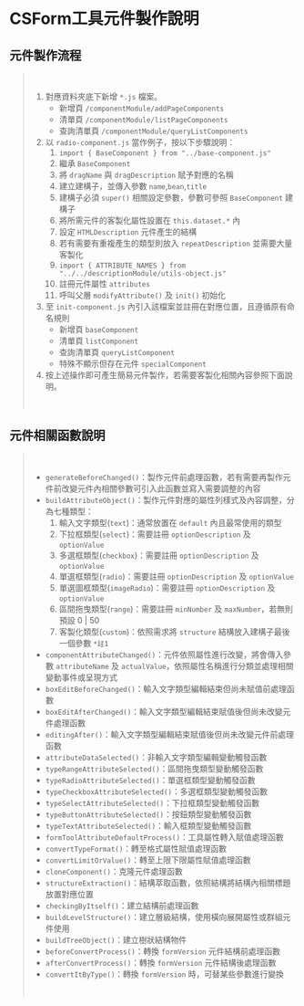 # CSForm工具元件製作說明

## 元件製作流程

> &nbsp;
>
> 1. 對應資料夾底下新增 `*.js` 檔案。
>    + 新增頁 `/componentModule/addPageComponents`
>    + 清單頁 `/componentModule/listPageComponents`
>    + 查詢清單頁 `/componentModule/queryListComponents`
> 2. 以 `radio-component.js` 當作例子，按以下步驟說明：
>    1. `import { BaseComponent } from "../base-component.js"`
>    2. 繼承 `BaseComponent`
>    3. 將 `dragName` 與 `dragDescription` 賦予對應的名稱
>    4. 建立建構子，並傳入參數 `name`,`bean`,`title`
>    5. 建構子必須 `super()` 相關設定參數，參數可參照 `BaseComponent` 建構子
>    6. 將所需元件的客製化屬性設置在 `this.dataset.*` 內
>    7. 設定 `HTMLDescription` 元件產生的結構
>    8. 若有需要有重複產生的類型則放入 `repeatDescription` 並需要大量客製化
>    9. `import { ATTRIBUTE_NAMES } from "../../descriptionModule/utils-object.js"`
>    10. 註冊元件屬性 `attributes`
>    11. 呼叫父層 `modifyAttribute()` 及 `init()` 初始化
> 3. 至 `init-component.js` 內引入該檔案並註冊在對應位置，且遵循原有命名規則
>    + 新增頁 `baseComponent`
>    + 清單頁 `listComponent`
>    + 查詢清單頁 `queryListComponent`
>    + 特殊不顯示但存在元件 `specialComponent`
> 4. 按上述操作即可產生簡易元件製作，若需要客製化相關內容參照下面說明。
>
> &nbsp;

## 元件相關函數說明

> &nbsp;
>
> + `generateBeforeChanged()`：製作元件前處理函數，若有需要再製作元件前改變元件內相關參數可引入此函數並寫入需要調整的內容
> + `buildAttributeObject()`：製作元件對應的屬性列樣式及內容調整，分為七種類型：
>   1. 輸入文字類型(`text`)：通常放置在 `default` 內且最常使用的類型
>   2. 下拉框類型(`select`)：需要註冊 `optionDescription` 及 `optionValue`
>   3. 多選框類型(`checkbox`)：需要註冊 `optionDescription` 及 `optionValue`
>   4. 單選框類型(`radio`)：需要註冊 `optionDescription` 及 `optionValue`
>   5. 單選圖框類型(`imageRadio`)：需要註冊 `optionDescription` 及 `optionValue`
>   6. 區間拖曳類型(`range`)：需要註冊 `minNumber` 及 `maxNumber`，若無則預設 0 | 50
>   7. 客製化類型(`custom`)：依照需求將 `structure` 結構放入建構子最後一個參數 `*註1`
> + `componentAttributeChanged()`：元件依照屬性進行改變，將會傳入參數 `attributeName` 及 `actualValue`，依照屬性名稱進行分類並處理相關變動事件或呈現方式
> + `boxEditBeforeChanged()`：輸入文字類型編輯結束但尚未賦值前處理函數
> + `boxEditAfterChanged()`：輸入文字類型編輯結束賦值後但尚未改變元件處理函數
> + `editingAfter()`：輸入文字類型編輯結束賦值後但尚未改變元件前處理函數
> + `attributeDataSelected()`：非輸入文字類型編輯變動觸發函數
> + `typeRangeAttributeSelected()`：區間拖曳類型變動觸發函數
> + `typeRadioAttributeSelected()`：單選框類型變動觸發函數
> + `typeCheckboxAttributeSelected()`：多選框類型變動觸發函數
> + `typeSelectAttributeSelected()`：下拉框類型變動觸發函數
> + `typeButtonAttributeSelected()`：按鈕類型變動觸發函數
> + `typeTextAttributeSelected()`：輸入框類型變動觸發函數
> + `formToolAttributeDefaultProcess()`：工具屬性轉入賦值處理函數
> + `convertTypeFormat()`：轉至格式屬性賦值處理函數
> + `convertLimitOrValue()`：轉至上限下限屬性賦值處理函數
> + `cloneComponent()`：克隆元件處理函數
> + `structureExtraction()`：結構萃取函數，依照結構將結構內相關標題放置對應位置
> + `checkingByItself()`：建立結構前處理函數
> + `buildLevelStructure()`：建立層級結構，使用橫向展開屬性或群組元件使用
> + `buildTreeObject()`：建立樹狀結構物件
> + `beforeConvertProcess()`：轉換 `formVersion` 元件結構前處理函數
> + `afterConvertProcess()`：轉換 `formVersion` 元件結構後處理函數
> + `convertItByType()`：轉換 `formVersion` 時，可替某些參數進行變換
>
> &nbsp;
